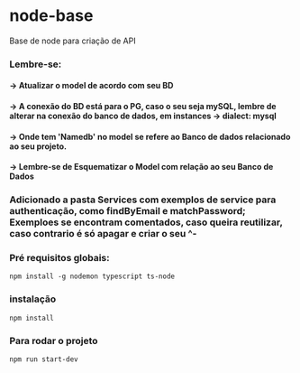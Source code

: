 # node-base
Base de node para criação de API

### Lembre-se:
#### -> Atualizar o model de acordo com seu BD
#### -> A conexão do BD está para o PG, caso o seu seja mySQL, lembre de alterar na conexão do banco de dados, em instances -> dialect: mysql
#### -> Onde tem 'Namedb' no model se refere ao Banco de dados relacionado ao seu projeto.
#### -> Lembre-se de Esquematizar o Model com relação ao seu Banco de Dados
### Adicionado a pasta Services com exemplos de service para authenticação, como findByEmail e matchPassword;      Exemploes se encontram comentados, caso queira reutilizar, caso contrario é só apagar e criar o seu ^-

### Pré requisitos globais:
`npm install -g nodemon typescript ts-node`

### instalação
`npm install`

### Para rodar o projeto
`npm run start-dev`